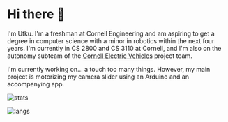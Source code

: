 Hi there 👋
===

I'm Utku. I'm a freshman at Cornell Engineering and am aspiring to get a degree in computer science with a minor in robotics within the next four years. I'm currently in CS 2800 and CS 3110 at Cornell, and I'm also on the autonomy subteam of the [Cornell Electric Vehicles](https://www.cornellelectricvehicles.org/) project team.

I'm currently working on... a touch too many things. However, my main project is motorizing my camera slider using an Arduino and an accompanying app.


![stats](https://github-readme-stats.vercel.app/api?username=Yey007&show_icons=true&count_private=true&theme=transparent&hide_rank=true)

![langs](https://github-readme-stats.vercel.app/api/top-langs/?username=Yey007&layout=compact&theme=transparent&hide=jupyter%20notebook&langs_count=8)

